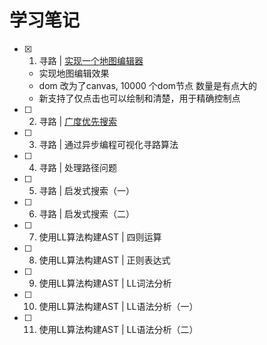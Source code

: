 # 学习笔记

- [x] 1. 寻路 | [实现一个地图编辑器](./findPath/01.html)
  - 实现地图编辑效果
  - dom 改为了canvas, 10000 个dom节点 数量是有点大的
  - 新支持了仅点击也可以绘制和清楚，用于精确控制点
- [ ] 2. 寻路 | [广度优先搜索](findPath/02.html)
- [ ] 3. 寻路 | 通过异步编程可视化寻路算法
- [ ] 4. 寻路 | 处理路径问题
- [ ] 5. 寻路 | 启发式搜索（一）
- [ ] 6. 寻路 | 启发式搜索（二）
- [ ] 7. 使用LL算法构建AST | 四则运算
- [ ] 8. 使用LL算法构建AST | 正则表达式
- [ ] 9. 使用LL算法构建AST | LL词法分析
- [ ] 10. 使用LL算法构建AST | LL语法分析（一）
- [ ] 11. 使用LL算法构建AST | LL语法分析（二）

